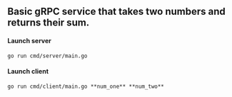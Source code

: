 ## Basic gRPC service that takes two numbers and returns their sum.

#### Launch server
```
go run cmd/server/main.go
```

#### Launch client
```
go run cmd/client/main.go **num_one** **num_two**
```

